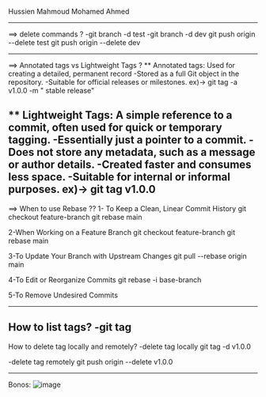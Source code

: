 
Hussien Mahmoud Mohamed Ahmed

-----------------------------------------
==> delete commands ?
-git branch -d test 
-git branch -d dev
git push origin --delete  test
git push origin --delete  dev

------------------------------------------------
==> Annotated tags vs Lightweight Tags ?
** Annotated tags: 
Used for creating a detailed, permanent record
-Stored as a full Git object in the repository.
-Suitable for official releases or milestones.
ex)->  git tag -a v1.0.0 -m " stable release"

**  Lightweight Tags:
A simple reference to a commit, often used for quick or temporary tagging.
-Essentially just a pointer to a commit.
-Does not store any metadata, such as a message or author details.
-Created faster and consumes less space.
-Suitable for internal or informal purposes.
ex)-> git tag v1.0.0
------------------------------------------------------------------------------
==> When to use Rebase ??
1- To Keep a Clean, Linear Commit History
git checkout feature-branch
git rebase main

2-When Working on a Feature Branch
git checkout feature-branch
git rebase main

3-To Update Your Branch with Upstream Changes
git pull --rebase origin main

4-To Edit or Reorganize Commits
git rebase -i base-branch

5-To Remove Undesired Commits

----------------------------------------------------
How to list tags?
-git tag
------------------------------------------------------
How to delete tag locally and remotely?
-delete tag locally
git tag -d v1.0.0

-delete tag remotely
git push origin --delete v1.0.0

-------------------------------------------------
Bonos:
![image](https://img.freepik.com/free-photo/flatlay-outfit-travel_53876-138233.jpg?uid=R71403269&ga=GA1.1.1887001370.1728162276&semt=ais_hybrid)